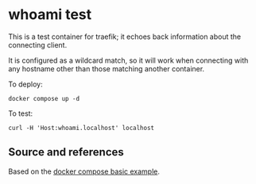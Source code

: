 # whoami test

This is a test container for traefik; it echoes back information about the
connecting client.

It is configured as a wildcard match, so it will work when connecting with
any hostname other than those matching another container.

To deploy:

```
docker compose up -d
```

To test:

```
curl -H 'Host:whoami.localhost' localhost
```

## Source and references

Based on the [docker compose basic
example](https://doc.traefik.io/traefik/user-guides/docker-compose/basic-example/).
